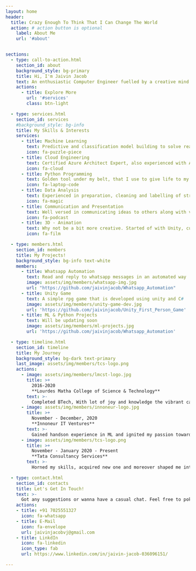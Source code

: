 ```yaml
---
layout: home
header:
  title: Crazy Enough To Think That I Can Change The World
  action: # action button is optional
    label: About Me
    url: '#about'


sections:
  - type: call-to-action.html
    section_id: about
    background_style: bg-primary
    title: Hi, I'm Jaivin Jacob
    text: An enthusiastic Computer Engineer fuelled by a creative mind and human-like coding skills. Besides keeping myself updated with the recent technologies, I always try to learn new skills. On a venture to do my bit to change the world into a better place with the humble skill set I possess.
    actions:
      - title: Explore More
        url: '#services'
        class: btn-light

  - type: services.html
    section_id: services
    #background_style: bg-info
    title: My Skills & Interests
    services:
      - title: Machine Learning
        text: Predictive and classification model building to solve real life problems
        icon: fa-puzzle-piece 
      - title: Cloud Engineering
        text: Certified Azure Architect Expert, also experienced with AWS
        icon: fa-cloud
      - title: Python Programming
        text: Golden tool under my belt, that I use to give life to my ideas
        icon: fa-laptop-code
      - title: Data Analysis
        text: Experienced in preparation, cleaning and labelling of structured and unstructured data
        icon: fa-magic
      - title: Communication and Presentation
        text: Well versed in communicating ideas to others along with visual representations
        icon: fa-podcast
      - title: 3D - Animation
        text: Why not be a bit more creative. Started of with Unity, currently exploring Blender and Unreal Engine
        icon: fa-film

  - type: members.html
    section_id: members
    title: My Projects!
    background_style: bg-info text-white
    members:
      - title: Whatsapp Automation
        text: Read and reply to whatsapp messages in an automated way
        image: assets/img/members/whatsapp-img.jpg
        url: "https://github.com/jaivinjacob/Whatsapp_Automation"
      - title: Unity Game
        text: A simple rpg game that is developed using unity and C#
        image: assets/img/members/unity-game-dev.jpg
        url: 'https://github.com/jaivinjacob/Unity_First_Person_Game'
      - title: ML & Python Projects
        text: Will be updating soon
        image: assets/img/members/ml-projects.jpg
        url: 'https://github.com/jaivinjacob/Whatsapp_Automation'

  - type: timeline.html
    section_id: timeline
    title: My Journey
    background_style: bg-dark text-primary
    last_image: assets/img/members/tcs-logo.png
    actions:
      - image: assets/img/members/lmcst-logo.jpg
        title: >+
          2016-2020
          **Lourdes Matha College of Science & Technology**
        text: >-
          Completed BTech, With lot of joy and knowledge the vibrant campus packed me with enthusiasm
      - image: assets/img/members/innoneur-logo.jpg
        title: >+
          November - December, 2020
          **Innoneur IT Ventures**
        text: >-
          Gained handson experience in ML and ignited my passion towards data science
      - image: assets/img/members/tcs-logo.png
        title: >+
          November - January 2020 - Present
          **Tata Consultancy Services**
        text: >-
          Horned my skills, acquired new one and moreover shaped me into a better professional

  - type: contact.html
    section_id: contacts
    title: Let's Get In Touch!
    text: >-
      Got any suggestions or wanna have a casual chat. Feel free to poke me :)
    actions:
    - title: +91 7025551327
      icon: fa-whatsapp
    - title: E-Mail
      icon: fa-envelope
      url: jaivinjacobvj@gmail.com
    - title: LinkdIn
      icon: fa-linkedin
      icon_type: fab
      url: https://www.linkedin.com/in/jaivin-jacob-036096151/

---
```

